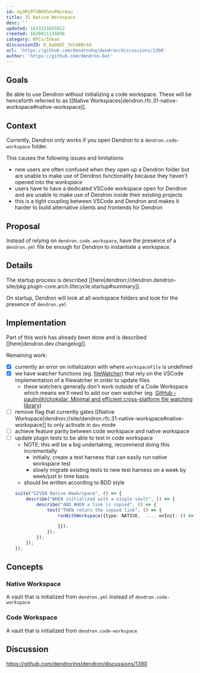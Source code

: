 ```yaml
---
id: og3Mj0T3BH9SevPHurAau
title: 31 Native Workspace
desc: ''
updated: 1633321655022
created: 1630021134896
category: RFCs/Ideas
discussionID: D_kwDOEF_3Vs4ANr44
url: 'https://github.com/dendronhq/dendron/discussions/1390'
author: 'https://github.com/dendron-bot'
---
```


## Goals

Be able to use Dendron without initializing a code workspace. These will be henceforth referred to as [[Native Workspaces|dendron.rfc.31-native-workspace#native-workspace]].

## Context

Currently, Dendron only works if you open Dendron to a `dendron.code-workspace` folder. 

This causes the following issues and limitations:
- new users are often confused when they open up a Dendron folder but are unable to make use of Dendron functionality because they haven't opened into the *workspace*
- users have to have a dedicated VSCode workspace open for Dendron and are unable to make use of Dendron inside their existing projects
- this is a tight coupling between VSCode and Dendron and makes it harder to build alternative clients and frontends for Dendron

## Proposal

Instead of relying on `dendron.code.workspace`, have the presence of a `dendron.yml` file be enough for Dendron to instantiate a workspace. 

## Details

The startup process is described [[here|dendron://dendron.dendron-site/pkg.plugin-core.arch.lifecycle.startup#summary]].

On startup, Dendron will look at all workspace folders and look for the presence of `dendron.yml`

## Implementation

Part of this work has already been done and is described [[here|dendron.dev.changelog]].

Remaining work:
- [x] currently an error on initialization with where `workspaceFile` is undefined 
- [x] we have watcher functions (eg. [fileWatcher](https://github.com/dendronhq/dendron/blob/b103d9744bd0cbf5e45b31b5a8307f7bb5fa5513/packages/plugin-core/src/fileWatcher.ts#L1-L1)) that rely on the VSCode implementation of a filewatcher in order to update files
    - these watchers generally don't work outside of a Code Workspace which means we'll need to add our own watcher (eg. [GitHub - paulmillr/chokidar: Minimal and efficient cross-platform file watching library](https://github.com/paulmillr/chokidar))
- [ ] remove flag that currently gates [[Native Workspace|dendron://site/dendron.rfc.31-native-workspace#native-workspace]] to only activate in `dev` mode
- [ ] achieve feature parity between code workspace and native workspace
- [ ] update plugin tests to be able to test in code workspace
    - NOTE: this will be a big undertaking, recommend doing this incrementally
        - initially, create a test harness that can easily run native workspace test
        - slowly migrate existing tests to new test harness on a week by week/just in time basis
    - should be written according to BDD style
    ```ts
    suite("GIVEN Native Wowkrspace", () => {
        describe("WHEN initialized with a single vault", () => {
            describe("AND WHEN a link is copied", () => {
                test("THEN return the copied link", () => {
                    runWithWorkspace({type: NATIVE,  ..., onInit: () => {

                    }});
                });
            });
        });
    });
    ```

## Concepts 

### Native Workspace

A vault that is initialized from `dendron.yml` instead of `dendron.code-workspace`

### Code Workspace

A vault that is initialized from `dendron.code-workspace`


## Discussion

https://github.com/dendronhq/dendron/discussions/1390
